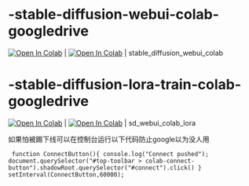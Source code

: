 # -stable-diffusion-webui-colab-googledrive
[![Open In Colab](https://colab.research.google.com/assets/colab-badge.svg)](https://colab.research.google.com/github/PaiPai121/stable-diffusion-webui-colab-googledrive/blob/main/sd_webui_colab_googledrive.ipynb) | [![Open In Colab](https://colab.research.google.com/assets/colab-badge.svg)](https://colab.research.google.com/github/PaiPai121/stable-diffusion-webui-colab-googledrive/blob/main/sd_webui_colab_googledrive.ipynb) | stable_diffusion_webui_colab <br /> 

# -stable-diffusion-lora-train-colab-googledrive
[![Open In Colab](https://colab.research.google.com/assets/colab-badge.svg)](https://colab.research.google.com/github/PaiPai121/stable-diffusion-webui-colab-googledrive/blob/main/sd_webui_colab_lora.ipynb) | [![Open In Colab](https://colab.research.google.com/assets/colab-badge.svg)](https://colab.research.google.com/github/PaiPai121/stable-diffusion-webui-colab-googledrive/blob/main/sd_webui_colab_lora.ipynb) | sd_webui_colab_lora <br /> 


如果怕被踢下线可以在控制台运行以下代码防止google以为没人用

```
 function ConnectButton(){ console.log("Connect pushed"); document.querySelector("#top-toolbar > colab-connect-button").shadowRoot.querySelector("#connect").click() } setInterval(ConnectButton,60000); 
```
